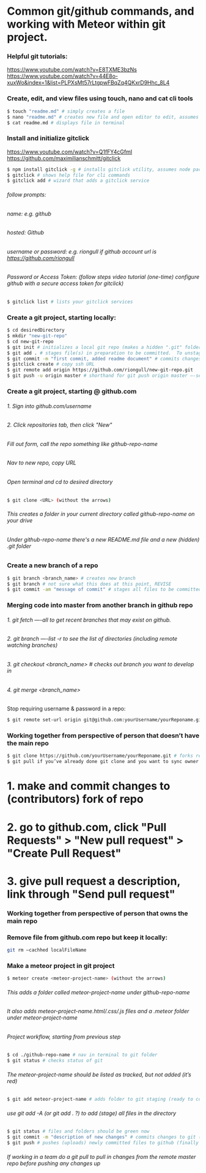 # Common git/github commands, and working with Meteor within git project.

### Helpful git tutorials:
https://www.youtube.com/watch?v=E8TXME3bzNs
https://www.youtube.com/watch?v=44E8o-xuxWo&index=1&list=PLPXsMt57rLtgpwFBqZq4QKxrD9Hhc_8L4

### Create, edit, and view files using touch, nano and cat cli tools
``` sh
$ touch "readme.md" # simply creates a file
$ nano "readme.md" # creates new file and open editor to edit, assumes nano is already installed
$ cat readme.md # displays file in terminal
```

### Install and initialize gitclick
https://www.youtube.com/watch?v=Q1fFY4cGfmI
https://github.com/maximilianschmitt/gitclick
``` sh
$ npm install gitclick -g # installs gitclick utility, assumes node package manager is already installed
$ gitclick # shows help file for cli commands
$ gitclick add # wizard that adds a gitclick service
```
###### follow prompts:
###### name: e.g. github
###### hosted: Github
###### username or password: <username> e.g. riongull if github account url is https://github.com/riongull
###### Password or Access Token: (follow steps video tutorial (one-time) configure github with a secure access token for gitclick)
``` sh
$ gitclick list # lists your gitclick services
```

### Create a git project, starting locally:
``` sh
$ cd desiredDirectory
$ mkdir "new-git-repo"
$ cd new-git-repo
$ git init # initializes a local git repo (makes a hidden ".git" folder in your present directory), assumes git is installed on computer already
$ git add . # stages file(s) in preparation to be committed.  To unstage a file, use 'git reset HEAD README.MD’
$ git commit -m "first commit, added readme document" # commits changes in preparation to be pushed to github.com.  To remove this commit and modify the file, use 'git reset --soft HEAD~1' and commit and add the file again.
$ gitclick create # copy ssh URL
$ git remote add origin https://github.com/riongull/new-git-repo.git
$ git push -u origin master # shorthand for git push origin master —-set-upstream, I think
```

### Create a git project, starting @ github.com
###### 1. Sign into github.com/username
###### 2. Click repositories tab, then click "New"
###### Fill out form, call the repo something like github-repo-name
###### Nav to new repo, copy URL
###### Open terminal and cd to desired directory
``` sh
$ git clone <URL> (without the arrows)
```
###### This creates a folder in your current directory called github-repo-name on your drive
###### Under github-repo-name there's a new README.md file and a new (hidden) .git folder

### Create a new branch of a repo
``` sh
$ git branch <branch_name> # creates new branch
$ git branch # not sure what this does at this point, REVISE
$ git commit -am "message of commit" # stages all files to be committed, then commits a branch with the message.
```

### Merging code into master from another branch in github repo
###### 1. git fetch —-all to get recent branches that may exist on github.
###### 2. git branch —-list -r  to see the list of directories (including remote watching branches)
###### 3. git checkout <branch_name> # checks out branch you want to develop in
###### 4. git merge <branch_name> #

Stop requiring username & password in a repo:
``` sh
$ git remote set-url origin git@github.com:yourUsername/yourReponame.git
```
### Working together from perspective of person that doesn’t have the main repo
``` sh
$ git clone https://github.com/yourUsername/yourReponame.git # forks repo you want to work
$ git pull if you’ve already done git clone and you want to sync owner’s changes to your local drive
```
# 1. make and commit changes to (contributors) fork of repo
# 2. go to github.com, click "Pull Requests" > "New pull request" > "Create Pull Request"
# 3. give pull request a description, link through "Send pull request"

### Working together from perspective of person that owns the main repo



### Remove file from github.com repo but keep it locally:
``` sh
git rm —cachhed localFileName
```


### Make a meteor project in git project
```sh
$ meteor create <meteor-project-name> (without the arrows)
```
###### This adds a folder called meteor-project-name under github-repo-name
###### It also adds meteor-project-name.html/.css/.js files and a .meteor folder under meteor-project-name

###### Project workflow, starting from previous step
``` sh
$ cd ./github-repo-name # nav in terminal to git folder
$ git status # checks status of git
```
###### The meteor-project-name should be listed as tracked, but not added (it’s red)
``` sh
$ git add meteor-project-name # adds folder to git staging (ready to commit)
```
###### use git add -A (or git add . ?) to add (stage) all files in the directory
``` sh
$ git status # files and folders should be green now
$ git commit -m "description of new changes" # commits changes to git (not github yet)
$ git push # pushes (uploads) newly committed files to github (finally syncing local and remote repos)
```
###### If working in a team do a git pull to pull in changes from the remote master repo before pushing any changes up
